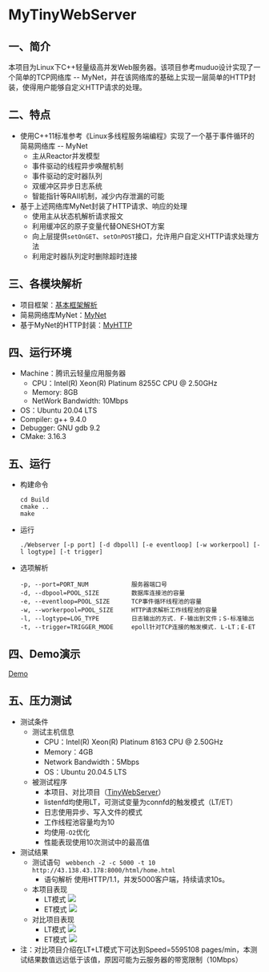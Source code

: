 # MyTinyWebServer

## 一、简介

本项目为Linux下C++轻量级高并发Web服务器。该项目参考muduo设计实现了一个简单的TCP网络库 -- MyNet，并在该网络库的基础上实现一层简单的HTTP封装，使得用户能够自定义HTTP请求的处理。



## 二、特点

- 使用C++11标准参考《Linux多线程服务端编程》实现了一个基于事件循环的简易网络库 -- MyNet
  - 主从Reactor并发模型
  - 事件驱动的线程异步唤醒机制
  - 事件驱动的定时器队列
  - 双缓冲区异步日志系统
  - 智能指针等RAII机制，减少内存泄漏的可能
- 基于上述网络库MyNet封装了HTTP请求、响应的处理
  - 使用主从状态机解析请求报文
  - 利用缓冲区的原子变量代替ONESHOT方案
  - 向上层提供`setOnGET`、`setOnPOST`接口，允许用户自定义HTTP请求处理方法
  - 利用定时器队列定时删除超时连接



## 三、各模块解析

- 项目框架：[基本框架解析](https://github.com/Phos35/MyTinyWebServer/tree/master/Documents/BasicFrame)
- 简易网络库MyNet：[MyNet](https://github.com/Phos35/MyTinyWebServer/tree/master/Documents/MyNet)
- 基于MyNet的HTTP封装：[MyHTTP](https://github.com/Phos35/MyTinyWebServer/tree/master/Documents/MyHTTP)



## 四、运行环境

- Machine：腾讯云轻量应用服务器
  - CPU：Intel(R) Xeon(R) Platinum 8255C CPU @ 2.50GHz
  - Memory: 8GB
  - NetWork Bandwidth: 10Mbps
- OS：Ubuntu 20.04 LTS
- Compiler:  g++ 9.4.0
- Debugger:  GNU gdb 9.2
- CMake: 3.16.3



## 五、运行

- 构建命令

  ```shell
  cd Build
  cmake ..
  make
  ```

- 运行

  ```shell
  ./Webserver [-p port] [-d dbpoll] [-e eventloop] [-w workerpool] [-l logtype] [-t trigger]
  ```

- 选项解析

  ```shell
  -p, --port=PORT_NUM            服务器端口号
  -d, --dbpool=POOL_SIZE         数据库连接池的容量
  -e, --eventloop=POOL_SIZE      TCP事件循环线程池的容量
  -w, --workerpool=POOL_SIZE     HTTP请求解析工作线程池的容量
  -l, --logtype=LOG_TYPE         日志输出的方式. F-输出到文件；S-标准输出
  -t, --trigger=TRIGGER_MODE     epoll针对TCP连接的触发模式. L-LT；E-ET
  ```

  



## 四、Demo演示

[Demo](http://43.138.43.178:8000/image/demo.gif)



## 五、压力测试

- 测试条件
  - 测试主机信息
    - CPU：Intel(R) Xeon(R) Platinum 8163 CPU @ 2.50GHz
    - Memory：4GB
    - Network Bandwidth：5Mbps
    - OS：Ubuntu 20.04.5 LTS
  - 被测试程序
    - 本项目、对比项目（[TinyWebServer](https://github.com/qinguoyi/TinyWebServer)）
    - listenfd均使用LT，可测试变量为connfd的触发模式（LT/ET）
    - 日志使用异步、写入文件的模式
    - 工作线程池容量均为10
    - 均使用`-O2`优化
    - 性能表现使用10次测试中的最高值
- 测试结果
  - 测试语句
    ` webbench -2 -c 5000 -t 10 http://43.138.43.178:8000/html/home.html`
    - 语句解析
      使用HTTP/1.1，并发5000客户端，持续请求10s。
  - 本项目表现
    - LT模式
      ![](http://43.138.43.178:8000/image/ShortLink-Self-LT.png)
    - ET模式
      ![](http://43.138.43.178:8000/image/ShortLink-Self-ET.png)
  - 对比项目表现
    - LT模式
      ![](http://43.138.43.178:8000/image/ShortLink-Compare-LT.png)
    - ET模式
      ![](http://43.138.43.178:8000/image/ShortLink-Compare-ET.png)
- 注：对比项目介绍在LT+LT模式下可达到Speed=5595108 pages/min，本测试结果数值远远低于该值，原因可能为云服务器的带宽限制（10Mbps）
